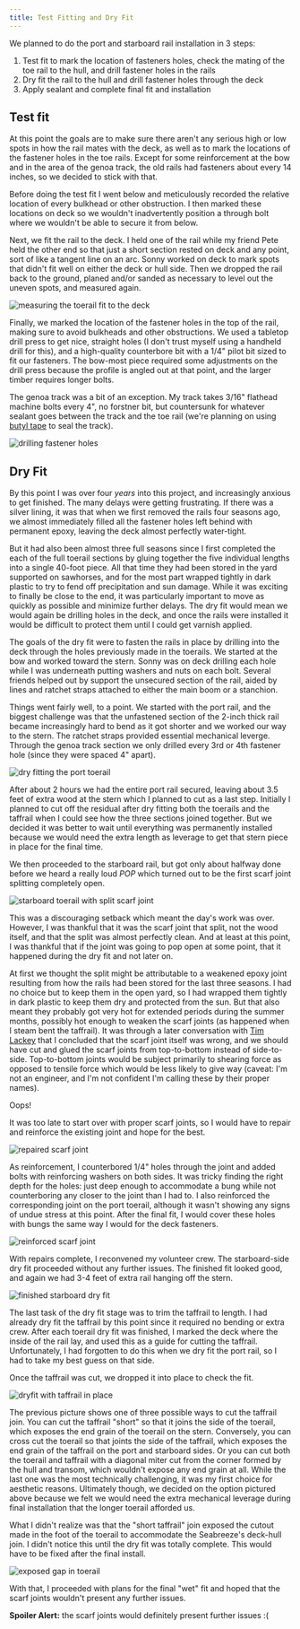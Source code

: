 ```yaml
---
title: Test Fitting and Dry Fit
---
```


We planned to do the port and starboard rail installation in 3 steps:

1. Test fit to mark the location of fasteners holes, check the mating of the toe rail to the hull,
   and drill fastener holes in the rails
2. Dry fit the rail to the hull and drill fastener holes through the deck
3. Apply sealant and complete final fit and installation

## Test fit ##

At this point the goals are to make sure there aren't any serious high or low spots in how the rail
mates with the deck, as well as to mark the locations of the fastener holes in the toe rails. Except
for some reinforcement at the bow and in the area of the genoa track, the old rails had fasteners about
every 14 inches, so we decided to stick with that.

Before doing the test fit I went below and meticulously recorded the relative location of every bulkhead
or other obstruction. I then marked these locations on deck so we wouldn't inadvertently position a
through bolt where we wouldn't be able to secure it from below.

Next, we fit the rail to the deck. I held one of the rail while my friend Pete held the other end
so that just a short section rested on deck and any point, sort of like a tangent line on
an arc. Sonny worked on deck to mark spots that didn't fit well on either the deck or hull side.
Then we dropped the rail back to the ground, planed and/or sanded as necessary to level out the
uneven spots, and measured again.

 ![measuring the toerail fit to the deck](images/dry-fit-deck-measurements-web.jpg
   "Measuring the rail to ensure a tight fit to the deck")

Finally, we marked the location of the fastener holes in the top of the rail, making sure to avoid
bulkheads and other obstructions. We used a tabletop drill press to get nice, straight holes (I don't
trust myself using a handheld drill for this), and a
high-quality counterbore bit with a 1/4" pilot bit sized to fit our fasteners.
The bow-most piece required some adjustments on the drill press
because the profile is angled out at that point, and the larger timber requires longer bolts.

The genoa track was a bit of an exception. My track takes 3/16" flathead machine bolts every 4", no forstner bit,
but countersunk for whatever sealant goes between the track and the toe rail (we're planning on using
[butyl tape](https://shop.marinehowto.com/products/bed-it-tape) to seal the track).

![drilling fastener holes](images/dry-fit-fastener-holes-web.jpg
  "Drilling fastener holes on a tabletop drill press")

## Dry Fit ##


By this point I was over four *years* into this project, and increasingly anxious to get finished.
The many delays were getting frustrating. If there was a silver lining, it was that when we first
removed the rails four seasons ago, we almost immediately filled all the fastener holes left behind
with permanent epoxy, leaving the deck almost perfectly water-tight.

But it had also been almost three full seasons since I first completed the each of the full toerail sections by
gluing together the five individual lengths into a single 40-foot piece. All that time they
had been stored in the yard supported on sawhorses, and for the most part wrapped tightly in
dark plastic to try to fend off precipitation and sun damage. While it was exciting to finally be
close to the end, it was particularly important to move as quickly as possible and minimize
further delays. The dry fit would mean we would again be drilling holes in the deck, and once the
rails were installed it would be difficult to protect them until I could get varnish applied.

The goals of the dry fit were to fasten the rails in place by drilling into the deck through
the holes previously made in the toerails. We started at the bow and worked toward the stern.
Sonny was on deck drilling each hole while I was underneath putting washers and nuts on each
bolt. Several friends helped out by support the unsecured section of the rail, aided by lines
and ratchet straps attached to either the main boom or a stanchion.

Things went fairly well, to a point. We started with the port rail, and the biggest challenge was that
the unfastened section of the 2-inch thick rail became increasingly hard to bend as it got shorter
and we worked our way to the stern.
The ratchet straps provided essential mechanical leverge. Through the genoa track section we only drilled
every 3rd or 4th fastener hole (since they were spaced 4" apart).

![dry fitting the port toerail](images/dry-fit-final-port-web.jpg
  "Dry fitting the port rail")

After about 2 hours we had the entire
port rail secured, leaving about 3.5 feet of extra wood at the stern which I planned to cut as a last
step. Initially I planned to cut off the residual after dry fitting both the toerails and the taffrail
when I could see how the three sections joined together. But we decided it was better
to wait until everything was permanently installed because we would need the extra length as leverage
to get that stern piece in place for the final time.

We then proceeded to the starboard rail, but got only about halfway done before we heard a really loud
*POP* which turned out to be the first scarf joint splitting completely open.

![starboard toerail with split scarf joint](images/dry-fit-split-scarf-web.jpg
  "The lead starboard scarf point after it popped open during dry fit. Whoops!")

This was a discouraging
setback which meant the day's work was over. However, I was thankful that 
it was the scarf joint that split, not the wood itself, and that the split was almost perfectly clean.
And at least at this point, I was thankful that if the joint was going to pop open at some point,
that it happened during the dry fit and not later on.


At first we thought the split might be attributable to a weakened epoxy joint resulting from how the
rails had been stored for the last three seasons. I had no choice but to keep them in the open
yard, so I had wrapped them tightly in dark plastic to keep them dry and protected from the sun.
But that also meant they probably got very hot for extended periods during the summer months, possibly
hot enough to weaken the scarf joints (as happened when I steam bent the taffrail). It was through a later
conversation with [Tim Lackey](https://lackeysailing.com) that I concluded that the scarf joint itself
was wrong, and we should have cut and glued the scarf joints from top-to-bottom instead of side-to-side.
Top-to-bottom joints would be subject primarily to shearing force as opposed to tensile force which
would be less likely to give way (caveat: I'm not an engineer, and I'm not confident I'm calling these
by their proper names).

Oops!

It was too late to start over with proper scarf joints, so I would have to repair and reinforce the existing
joint and hope for the best.

![repaired scarf joint](images/dry-fit-scarf-joint-repair-web.jpg
  "The clean break with negligible tearout made the scarf joint was relatively easy to simply epoxy back together")

As reinforcement, I counterbored 1/4" holes through the joint and added bolts with reinforcing washers
on both sides. It was tricky finding the right depth for the holes: just deep enough to accommodate a bung
while not counterboring any closer to the joint than I had to. I also reinforced the corresponding joint on the port toerail, although it wasn't showing any signs of undue stress at this point.
After the final fit, I would cover these holes with bungs the same way I would for the deck fasteners.

![reinforced scarf joint](images/dry-fit-scarf-joint-bolted-web.jpg
  "1/4&quot; bolts reinforcee the two leading scarf joints on each toerail")

With repairs complete, I reconvened my volunteer crew. The starboard-side dry fit proceeded without
any further issues.  The finished fit looked good, and again we had 3-4 feet of extra rail
hanging off the stern.

![finished starboard dry fit](images/dry-fit-starboard-finished-web.jpg "Finished dry fit of the starboard rail")

The last task of the dry fit stage was to trim the taffrail to length. I had already dry fit the taffrail
by this point since it required no bending or extra crew. After each toerail dry fit was finished, I
marked the deck where the inside of the rail lay, and used this as a guide for cutting the taffrail.
Unfortunately, I had forgotten to do this when we dry fit the port rail, so I had to take my best guess
on that side.

Once the taffrail was cut, we dropped it into place to check the fit.

![dryfit with taffrail in place](images/dry-fit-with-taffrail-web.jpg "Starboard rail with taffrail in place")

The previous picture shows one of three possible ways to cut the taffrail join. You can cut the taffrail
"short" so that it joins the side of the toerail, which exposes the end grain of the toerail on the stern.
Conversely, you can cross cut the toerail so that joints the side of the taffrail, which exposes the end grain
of the taffrail on the port and starboard sides. Or you can cut both the toerail and taffrail with a
diagonal miter cut from the corner formed by the hull and transom, which wouldn't expose any end grain at all.
While the last one was the most technically challenging, it was my first choice for aesthetic reasons.
Ultimately though, we decided on the option pictured above because we felt we would need the extra
mechanical leverage during final installation that the longer toerail afforded us. 

What I didn't realize was that the "short taffrail" join exposed the cutout made in
the foot of the toerail to accommodate the Seabreeze's deck-hull join. I didn't notice this until
the dry fit was totally complete. This would have to be fixed after the final install.

![exposed gap in toerail](images/exposed-gap-at-stern-web.jpg
  "The biggest downside to the taffrail join I chose was a gap left at the edge of the transom, shown
  here in this picture taken after the extra toerail was sawn off")


With that, I proceeded with plans for the final "wet" fit and hoped that the scarf joints wouldn't present any
further issues.

**Spoiler Alert:** the scarf joints would definitely present further issues :(


